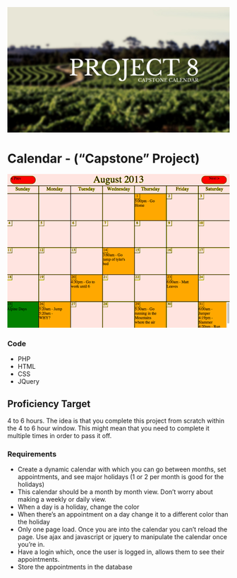 ![alt](./8.png)

# Calendar - (“Capstone” Project)

![alt](./calendar.png)

### Code

- PHP
- HTML
- CSS
- JQuery

## Proficiency Target

4 to 6 hours. The idea is that you complete this project from scratch within the 4 to 6 hour window. This might mean that you need to complete it multiple times in order to pass it off.

### Requirements

- Create a dynamic calendar with which you can go between months, set appointments, and see major holidays (1 or 2 per month is good for the holidays)
- This calendar should be a month by month view. Don’t worry about making a weekly or daily view.
- When a day is a holiday, change the color
- When there’s an appointment on a day change it to a different color than the holiday
- Only one page load. Once you are into the calendar you can’t reload the page. Use ajax and javascript or jquery to manipulate the calendar once you’re in.
- Have a login which, once the user is logged in, allows them to see their appointments.
- Store the appointments in the database
